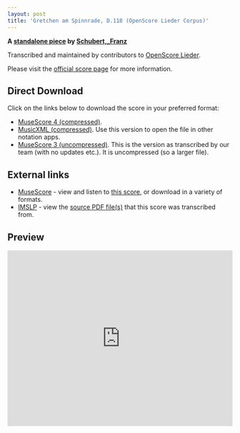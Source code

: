```yaml
---
layout: post
title: 'Gretchen am Spinnrade, D.118 (OpenScore Lieder Corpus)'
---
```


__A [standalone piece](https://fourscoreandmore.org/openscore/lieder/Schubert,_Franz/_/) by [Schubert,_Franz](https://fourscoreandmore.org/openscore/lieder/Schubert,_Franz)__

Transcribed and maintained by contributors to [OpenScore Lieder].

Please visit the [official score page] for more information.

[official score page]: https://musescore.com/openscore-lieder-corpus/scores/7111114
[OpenScore Lieder]: https://musescore.com/openscore-lieder-corpus

## Direct Download

Click on the links below to download the score in your preferred format:
- [MuseScore 4 (compressed)](https://fourscoreandmore.org/openscore/lieder/Schubert,_Franz/_/Gretchen_am_Spinnrade,_D.118.mscz).
- [MusicXML (compressed)](https://fourscoreandmore.org/openscore/lieder/Schubert,_Franz/_/Gretchen_am_Spinnrade,_D.118.mxl). Use this version to open the file in other notation apps.
- [MuseScore 3 (uncompressed)](https://raw.githubusercontent.com/OpenScore/Lieder/refs/heads/main/scores/Schubert,_Franz/_/Gretchen_am_Spinnrade,_D.118/lc7111114.mscx). This is the version as transcribed by our team (with no updates etc.). It is uncompressed (so a larger file).

## External links

- [MuseScore] - view and listen to [this score][MuseScore], or download in a variety of formats.
- [IMSLP] - view the [source PDF file(s)][IMSLP] that this score was transcribed from.

[MuseScore]: https://musescore.com/score/7111114
[IMSLP]: https://imslp.org/wiki/Special:ReverseLookup/13971

## Preview

<iframe width="100%" height="394" src="https://musescore.com/openscore-lieder-corpus/scores/7111114/embed" frameborder="0" allowfullscreen allow="autoplay; fullscreen"></iframe>
